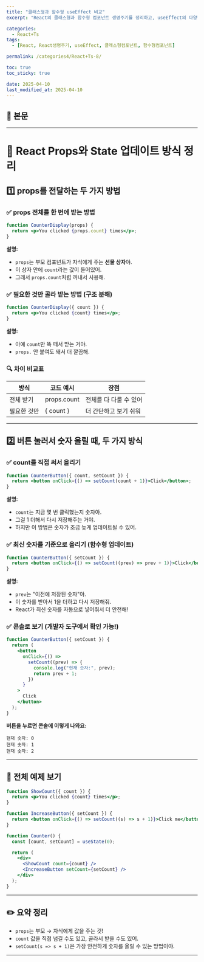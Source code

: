 ```yaml
---
title: "클래스형과 함수형 useEffect 비교"
excerpt: "React의 클래스형과 함수형 컴포넌트 생명주기를 정리하고, useEffect의 다양한 실행 시점과 클린업(clean-up) 함수를 정리해 봤습니다."

categories:
  - React+Ts
tags:
  - [React, React생명주기, useEffect, 클래스형컴포넌트, 함수형컴포넌트]

permalink: /categories4/React+Ts-8/

toc: true
toc_sticky: true

date: 2025-04-10
last_modified_at: 2025-04-10
---
```


## 🦥 본문

---

# 📘 React Props와 State 업데이트 방식 정리

## 1️⃣ props를 전달하는 두 가지 방법

### ✅ props 전체를 한 번에 받는 방법

```jsx
function CounterDisplay(props) {
  return <p>You clicked {props.count} times</p>;
}
```

**설명:**

- `props`는 부모 컴포넌트가 자식에게 주는 **선물 상자**야.
- 이 상자 안에 `count`라는 값이 들어있어.
- 그래서 `props.count`처럼 꺼내서 사용해.

### ✅ 필요한 것만 골라 받는 방법 (구조 분해)

```jsx
function CounterDisplay({ count }) {
  return <p>You clicked {count} times</p>;
}
```

**설명:**

- 아예 `count`만 똑 떼서 받는 거야.
- `props.` 안 붙여도 돼서 더 깔끔해.

### 🔍 차이 비교표

| 방식        | 코드 예시   | 장점                   |
| ----------- | ----------- | ---------------------- |
| 전체 받기   | props.count | 전체를 다 다룰 수 있어 |
| 필요한 것만 | { count }   | 더 간단하고 보기 쉬워  |

---

## 2️⃣ 버튼 눌러서 숫자 올릴 때, 두 가지 방식

### ✅ count를 직접 써서 올리기

```jsx
function CounterButton({ count, setCount }) {
  return <button onClick={() => setCount(count + 1)}>Click</button>;
}
```

**설명:**

- `count`는 지금 몇 번 클릭했는지 숫자야.
- 그걸 1 더해서 다시 저장해주는 거야.
- 하지만 이 방법은 숫자가 조금 늦게 업데이트될 수 있어.

### ✅ 최신 숫자를 기준으로 올리기 (함수형 업데이트)

```jsx
function CounterButton({ setCount }) {
  return <button onClick={() => setCount((prev) => prev + 1)}>Click</button>;
}
```

**설명:**

- `prev`는 "이전에 저장된 숫자"야.
- 이 숫자를 받아서 1을 더하고 다시 저장해줘.
- React가 최신 숫자를 자동으로 넣어줘서 더 안전해!

### ✅ 콘솔로 보기 (개발자 도구에서 확인 가능!)

```jsx
function CounterButton({ setCount }) {
  return (
    <button
      onClick={() =>
        setCount((prev) => {
          console.log("현재 숫자:", prev);
          return prev + 1;
        })
      }
    >
      Click
    </button>
  );
}
```

**버튼을 누르면 콘솔에 이렇게 나와요:**

```
현재 숫자: 0
현재 숫자: 1
현재 숫자: 2
```

---

## 🧩 전체 예제 보기

```jsx
function ShowCount({ count }) {
  return <p>You clicked {count} times</p>;
}

function IncreaseButton({ setCount }) {
  return <button onClick={() => setCount((s) => s + 1)}>Click me</button>;
}

function Counter() {
  const [count, setCount] = useState(0);

  return (
    <div>
      <ShowCount count={count} />
      <IncreaseButton setCount={setCount} />
    </div>
  );
}
```

---

## ✏️ 요약 정리

- `props`는 부모 → 자식에게 값을 주는 것!
- `count` 값을 직접 넘길 수도 있고, 골라서 받을 수도 있어.
- `setCount(s => s + 1)`은 가장 안전하게 숫자를 올릴 수 있는 방법이야.

---
